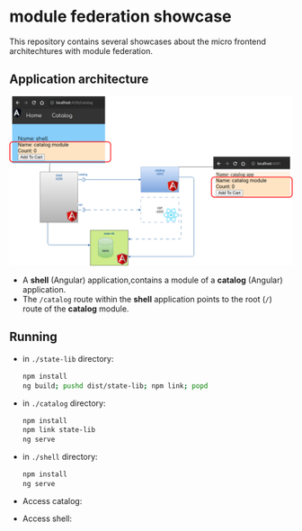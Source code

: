 # module federation showcase

This repository contains several showcases about the micro frontend architechtures with module federation.

## Application architecture

![frontend-architecture](./architecture.png)

- A **shell** (Angular) application,contains a module of a **catalog** (Angular) application.
- The `/catalog` route within the **shell** application points to the root (`/`) route of the **catalog** module.
 
## Running

- in `./state-lib` directory:
  ```bash
  npm install
  ng build; pushd dist/state-lib; npm link; popd
  ```

- in `./catalog` directory:
  ```bash
  npm install
  npm link state-lib
  ng serve
  ```

- in `./shell` directory:
  ```bash
  npm install
  ng serve
  ```

- Access catalog: [](http://localhost:4201/)
- Access shell: [](http://localhost:4200/)
